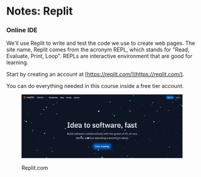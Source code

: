 # Notes: Replit

### Online IDE

We'll use Replit to write and test the code we use to create web pages.  The site name, Replit comes from the acronym REPL, which stands for "Read, Evaluate, Print, Loop".  REPLs are interactive environment that are good for learning.&#x20;

Start by creating an account at [https://replit.com/](https://replit.com/).

You can do everything needed in this course inside a free tier account.

<figure><img src="../.gitbook/assets/image (6) (1).png" alt=""><figcaption><p>Replit.com</p></figcaption></figure>

###
